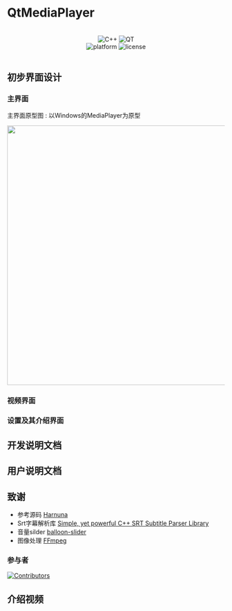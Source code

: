 # QtMediaPlayer
<div align="center">
<br>
<div>
    <img alt="C++" src="https://img.shields.io/badge/c++-20-%2300599C?logo=cplusplus">
    <img alt="QT" src="https://img.shields.io/badge/Qt-6.5-green?logo=QT">
</div>
<div>
    <img alt="platform" src="https://img.shields.io/badge/platform-Linux-blueviolet">
    <img alt="license" src="https://img.shields.io/badge/Lincense-GPLv3-blue.svg">
</div>
<br>
</div>

## 初步界面设计
  ### 主界面
  
  主界面原型图 : 以Windows的MediaPlayer为原型
  <div align = "center">
      <img src= "https://github.com/SryAsuka/QtMediaPlayer/assets/96533248/188c0007-3ccf-462d-ac95-d62c51a04fdf" width = 600>
  </div>

  
  ### 视频界面
  
  
  ### 设置及其介绍界面

  
## 开发说明文档

## 用户说明文档

## 致谢
  - 参考源码 [Harnuna](https://invent.kde.org/multimedia/haruna)
  - Srt字幕解析库 [Simple, yet powerful C++ SRT Subtitle Parser Library](https://github.com/saurabhshri/simple-yet-powerful-srt-subtitle-parser-cpp)
  - 音量silder [balloon-slider](https://github.com/realmahdi/balloon-slider)
  - 图像处理 [FFmpeg](https://github.com/FFmpeg/FFmpeg)

  ### 参与者
  
  [![Contributors](https://contributors-img.web.app/image?repo=SryAsuka/QtMediaPlayer)](https://github.com/SryAsuka/QtMediaPlayer/graphs/contributors)
  
## 介绍视频

  

